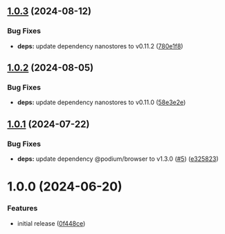 ## [1.0.3](https://github.com/podium-lib/store/compare/v1.0.2...v1.0.3) (2024-08-12)


### Bug Fixes

* **deps:** update dependency nanostores to v0.11.2 ([780e1f8](https://github.com/podium-lib/store/commit/780e1f8d76abdf3b575aa4fa473880211e423428))

## [1.0.2](https://github.com/podium-lib/store/compare/v1.0.1...v1.0.2) (2024-08-05)


### Bug Fixes

* **deps:** update dependency nanostores to v0.11.0 ([58e3e2e](https://github.com/podium-lib/store/commit/58e3e2e7fe9caac01da2a4e4e112c67d3caf4a0f))

## [1.0.1](https://github.com/podium-lib/store/compare/v1.0.0...v1.0.1) (2024-07-22)


### Bug Fixes

* **deps:** update dependency @podium/browser to v1.3.0 ([#5](https://github.com/podium-lib/store/issues/5)) ([e325823](https://github.com/podium-lib/store/commit/e32582357a3a2a955a4c7c925534882df8328208))

# 1.0.0 (2024-06-20)


### Features

* initial release ([0f448ce](https://github.com/podium-lib/store/commit/0f448ce001052ba0c4ffaf42c97b293eec9a2903))

